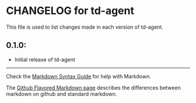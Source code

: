 # CHANGELOG for td-agent

This file is used to list changes made in each version of td-agent.

## 0.1.0:

* Initial release of td-agent

- - - 
Check the [Markdown Syntax Guide](http://daringfireball.net/projects/markdown/syntax) for help with Markdown.

The [Github Flavored Markdown page](http://github.github.com/github-flavored-markdown/) describes the differences between markdown on github and standard markdown.
